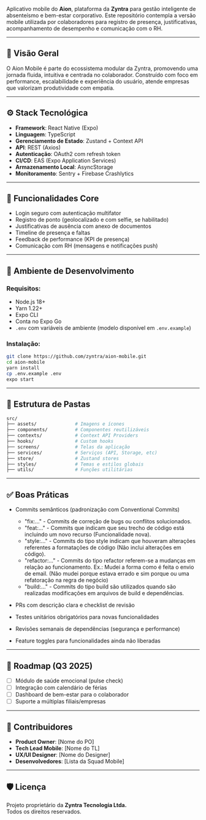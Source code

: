 Aplicativo mobile do **Aion**, plataforma da **Zyntra** para gestão inteligente de absenteísmo e bem-estar corporativo. Este repositório contempla a versão mobile utilizada por colaboradores para registro de presença, justificativas, acompanhamento de desempenho e comunicação com o RH.

---

## 🧭 Visão Geral

O Aion Mobile é parte do ecossistema modular da Zyntra, promovendo uma jornada fluida, intuitiva e centrada no colaborador. Construído com foco em performance, escalabilidade e experiência do usuário, atende empresas que valorizam produtividade com empatia.

---

## ⚙️ Stack Tecnológica

- **Framework**: React Native (Expo)
- **Linguagem**: TypeScript
- **Gerenciamento de Estado**: Zustand + Context API
- **API**: REST (Axios)
- **Autenticação**: OAuth2 com refresh token
- **CI/CD**: EAS (Expo Application Services)
- **Armazenamento Local**: AsyncStorage
- **Monitoramento**: Sentry + Firebase Crashlytics

---

## 🔑 Funcionalidades Core

- Login seguro com autenticação multifator
- Registro de ponto (geolocalizado e com selfie, se habilitado)
- Justificativas de ausência com anexo de documentos
- Timeline de presença e faltas
- Feedback de performance (KPI de presença)
- Comunicação com RH (mensagens e notificações push)

---

## 🧪 Ambiente de Desenvolvimento

### Requisitos:
- Node.js 18+
- Yarn 1.22+
- Expo CLI
- Conta no Expo Go
- `.env` com variáveis de ambiente (modelo disponível em `.env.example`)

### Instalação:
```bash
git clone https://github.com/zyntra/aion-mobile.git
cd aion-mobile
yarn install
cp .env.example .env
expo start
```

---

## 📁 Estrutura de Pastas

```bash
src/
├── assets/              # Imagens e ícones
├── components/          # Componentes reutilizáveis
├── contexts/            # Context API Providers
├── hooks/               # Custom hooks
├── screens/             # Telas da aplicação
├── services/            # Serviços (API, Storage, etc)
├── store/               # Zustand stores
├── styles/              # Temas e estilos globais
├── utils/               # Funções utilitárias
```

---

## ✅ Boas Práticas

- Commits semânticos (padronização com Conventional Commits)
   - "fix:..."      - Commits de correção de bugs ou conflitos solucionados.
   - "feat:..."     - Commits que indicam que seu trecho de código está incluindo um novo recurso (Funcionalidade nova).
   - "style:..."    - Commits do tipo style indicam que houveram alterações referentes a formatações de código (Não inclui alterações em código).
   - "refactor:..." - Commits do tipo refactor referem-se a mudanças em relação ao funcionamento. Ex.: Mudei a forma como é feita o envio de email. (Não mudei porque estava errado e sim porque ou uma refatoração na regra de negócio)
   - "build:..."    - Commits do tipo build são utilizados quando são realizadas modificações em arquivos de build e dependências.

- PRs com descrição clara e checklist de revisão
- Testes unitários obrigatórios para novas funcionalidades
- Revisões semanais de dependências (segurança e performance)
- Feature toggles para funcionalidades ainda não liberadas

---

## 🚀 Roadmap (Q3 2025)

- [ ] Módulo de saúde emocional (pulse check)
- [ ] Integração com calendário de férias
- [ ] Dashboard de bem-estar para o colaborador
- [ ] Suporte a múltiplas filiais/empresas

---

## 👥 Contribuidores

- **Product Owner**: [Nome do PO]
- **Tech Lead Mobile**: [Nome do TL]
- **UX/UI Designer**: [Nome do Designer]
- **Desenvolvedores**: [Lista da Squad Mobile]

---

## 🛡️ Licença

Projeto proprietário da **Zyntra Tecnologia Ltda.**  
Todos os direitos reservados.

